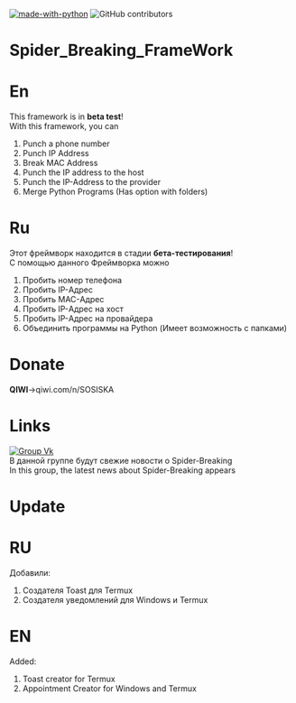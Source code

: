 [![made-with-python](https://img.shields.io/badge/Made%20with-Python-1f425f.svg)](https://www.python.org/)
![GitHub contributors](https://img.shields.io/badge/GitHub%20Contributors-1-blue)

# Spider_Breaking_FrameWork
# En
This framework is in <b>beta test</b>!<br>
With this framework, you can<br>
1) Punch a phone number<br>
2) Punch IP Address<br>
3) Break MAC Address<br>
4) Punch the IP address to the host<br>
5) Punch the IP-Address to the provider<br>
6) Merge Python Programs (Has option with folders)
# Ru
Этот фреймворк находится в стадии <b>бета-тестирования</b>!<br>
С помощью данного Фреймворка можно<br>
1) Пробить номер телефона<br>
2) Пробить IP-Адрес<br>
3) Пробить MAC-Адрес<br>
4) Пробить IP-Адрес на хост<br>
5) Пробить IP-Адрес на провайдера<br> 
6) Объединить программы на Python (Имеет возможность с папками)<br>
# Donate
<b>QIWI</b>->qiwi.com/n/SOSISKA<br>
# Links
[![Group Vk](https://img.shields.io/badge/Group-VK-blue)](https://vk.com/spider_breaking)<br>
В данной группе будут свежие новости о Spider-Breaking<br>
In this group, the latest news about Spider-Breaking appears<br>
# Update
# RU
Добавили:<br>
1) Создателя Toast для Termux<br>
2) Создателя уведомлений для Windows и Termux<br>
# EN
Added:<br>
1) Toast creator for Termux<br>
2) Appointment Creator for Windows and Termux<br>
